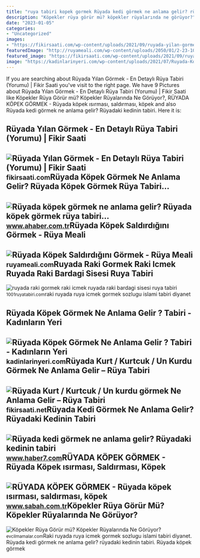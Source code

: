 ```yaml
---
title: "ruya tabiri kopek gormek Rüyada kedi görmek ne anlama gelir? rüyadaki kedinin tabiri"
description: "Köpekler rüya görür mü? köpekler rüyalarında ne görüyor?"
date: "2023-01-05"
categories:
- "Uncategorized"
images:
- "https://fikirsaati.com/wp-content/uploads/2021/09/ruyada-yilan-gormek-en-detayli-ruya-tabiri-yorumu.jpg"
featuredImage: "http://ruyameali.com/wp-content/uploads/2050/01/2-23-1024x576.jpg"
featured_image: "https://fikirsaati.com/wp-content/uploads/2021/09/ruyada-yilan-gormek-en-detayli-ruya-tabiri-yorumu.jpg"
image: "https://kadinlarinyeri.com/wp-content/uploads/2021/07/Ruyada-Kopek-Gormek.jpg"
---
```


If you are searching about Rüyada Yılan Görmek - En Detaylı Rüya Tabiri (Yorumu) | Fikir Saati you've visit to the right page. We have 9 Pictures about Rüyada Yılan Görmek - En Detaylı Rüya Tabiri (Yorumu) | Fikir Saati like Köpekler Rüya Görür mü? Köpekler Rüyalarında Ne Görüyor?, RÜYADA KÖPEK GÖRMEK - Rüyada köpek ısırması, saldırması, köpek and also Rüyada kedi görmek ne anlama gelir? Rüyadaki kedinin tabiri. Here it is:

Rüyada Yılan Görmek - En Detaylı Rüya Tabiri (Yorumu) | Fikir Saati
-------------------------------------------------------------------

 ![Rüyada Yılan Görmek - En Detaylı Rüya Tabiri (Yorumu) | Fikir Saati](https://fikirsaati.com/wp-content/uploads/2021/09/ruyada-yilan-gormek-en-detayli-ruya-tabiri-yorumu.jpg) <small>fikirsaati.com</small>Rüyada Köpek Görmek Ne Anlama Gelir? Rüyada Köpek Görmek Rüya Tabiri...
-----------------------------------------------------------------------

 ![Rüyada köpek görmek ne anlama gelir? Rüyada köpek görmek rüya tabiri...](https://iaahbr.tmgrup.com.tr/f4cd5a/806/378/0/0/2000/936?u=https://iahbr.tmgrup.com.tr/2021/06/08/ruyada-kopek-gormek-ne-anlama-gelir-ruyada-kopek-gormek-ruya-tabiri-1623114735651.jpg) <small>www.ahaber.com.tr</small>Rüyada Köpek Saldırdığını Görmek - Rüya Meali
---------------------------------------------

 ![Rüyada Köpek Saldırdığını Görmek - Rüya Meali](http://ruyameali.com/wp-content/uploads/2050/01/2-23-1024x576.jpg) <small>ruyameali.com</small>Ruyada Raki Gormek Raki Icmek Ruyada Raki Bardagi Sisesi Ruya Tabiri
--------------------------------------------------------------------

 ![ruyada raki gormek raki icmek ruyada raki bardagi sisesi ruya tabiri](https://1001ruyatabiri.com/wp-content/uploads/2017/11/ruyada-raki-gormek-raki-icmek-ruyada-raki-bardagi-sisesi-ruya-tabiri-1001ruyatabiri-diyanet-islami-ruya-sozlugu.JPG-768x484.jpg) <small>1001ruyatabiri.com</small>raki ruyada ruya icmek gormek sozlugu islami tabiri diyanet

Rüyada Köpek Görmek Ne Anlama Gelir ? Tabiri - Kadınların Yeri
--------------------------------------------------------------

 ![Rüyada Köpek Görmek Ne Anlama Gelir ? Tabiri - Kadınların Yeri](https://kadinlarinyeri.com/wp-content/uploads/2021/07/Ruyada-Kopek-Gormek.jpg) <small>kadinlarinyeri.com</small>Rüyada Kurt / Kurtcuk / Un Kurdu Görmek Ne Anlama Gelir – Rüya Tabiri
---------------------------------------------------------------------

 ![Rüyada Kurt / Kurtcuk / Un kurdu görmek Ne Anlama Gelir – Rüya Tabiri](https://fikirsaati.net/wp-content/uploads/2023/06/Ruyada-Kurt-Kurtcuk-Un-kurdu-gormek-Ne-Anlama-Gelir-Ruya-Tabiri.jpg) <small>fikirsaati.net</small>Rüyada Kedi Görmek Ne Anlama Gelir? Rüyadaki Kedinin Tabiri
-----------------------------------------------------------

 ![Rüyada kedi görmek ne anlama gelir? Rüyadaki kedinin tabiri](https://i12.haber7.net/fotogaleri/haber7/album/2020/28/ruyada_kedi_gormek_ne_anlama_gelir_ruyadaki_kedinin_tabiri_1594297908_6778_w620_h360.jpg) <small>www.haber7.com</small>RÜYADA KÖPEK GÖRMEK - Rüyada Köpek ısırması, Saldırması, Köpek
--------------------------------------------------------------

 ![RÜYADA KÖPEK GÖRMEK - Rüyada köpek ısırması, saldırması, köpek](https://iasbh.tmgrup.com.tr/a54f79/650/344/0/0/750/394?u=https://isbh.tmgrup.com.tr/sbh/2020/03/12/ruyada-kopek-gormek-nedir-ne-anlama-gelir-ruyada-kopek-isirmasi-saldirmasi-kovalamasi-ruya-tabirleri-1584005207421.jpg) <small>www.sabah.com.tr</small>Köpekler Rüya Görür Mü? Köpekler Rüyalarında Ne Görüyor?
--------------------------------------------------------

 ![Köpekler Rüya Görür mü? Köpekler Rüyalarında Ne Görüyor?](https://evcilmamalar.com/wp-content/uploads/2022/01/kopek-ve-ruya.png) <small>evcilmamalar.com</small>Raki ruyada ruya icmek gormek sozlugu islami tabiri diyanet. Rüyada kedi görmek ne anlama gelir? rüyadaki kedinin tabiri. Rüyada köpek görmek
